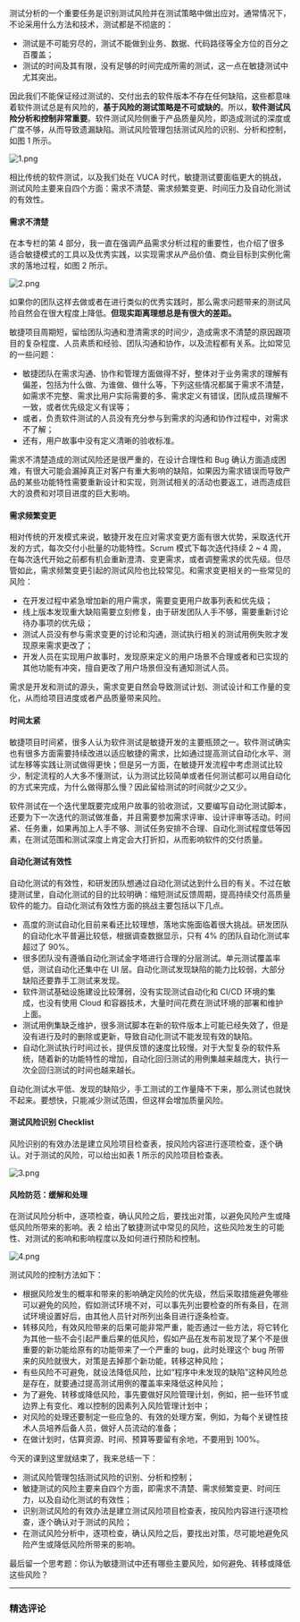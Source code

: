 <p>测试分析的一个重要任务是识别测试风险并在测试策略中做出应对。通常情况下，不论采用什么方法和技术，测试都是不彻底的：</p>
<ul>
<li>测试是不可能穷尽的，测试不能做到业务、数据、代码路径等全方位的百分之百覆盖；</li>
<li>测试的时间及其有限，没有足够的时间完成所需的测试，这一点在敏捷测试中尤其突出。</li>
</ul>
<p>因此我们不能保证经过测试的、交付出去的软件版本不存在任何缺陷，这些都意味着软件测试总是有风险的，<strong>基于风险的测试策略是不可或缺的</strong>。所以，<strong>软件测试风险分析和控制非常重要</strong>。软件测试风险侧重于产品质量风险，即造成测试的深度或广度不够，从而导致遗漏缺陷。测试风险管理包括测试风险的识别、分析和控制，如图 1 所示。</p>
<p><img src="https://s0.lgstatic.com/i/image3/M01/07/47/CgoCgV6hWQKAX1GsAAFF7PrToak113.png" alt="1.png"></p>
<p>相比传统的软件测试，以及我们处在 VUCA 时代，敏捷测试要面临更大的挑战，测试风险主要来自四个方面：需求不清楚、需求频繁变更、时间压力及自动化测试的有效性。</p>
<h4>需求不清楚</h4>
<p>在本专栏的第 4 部分，我一直在强调产品需求分析过程的重要性，也介绍了很多适合敏捷模式的工具以及优秀实践，以实现需求从产品价值、商业目标到实例化需求的落地过程，如图 2 所示。</p>
<p><img src="https://s0.lgstatic.com/i/image3/M01/14/76/Ciqah16hWQuAJfzlAAICBydpveU705.png" alt="2.png"></p>
<p>如果你的团队这样去做或者在进行类似的优秀实践时，那么需求问题带来的测试风险自然会在很大程度上降低。<strong>但现实距离理想总是有很大的差距。</strong></p>
<p>敏捷项目周期短，留给团队沟通和澄清需求的时间少，造成需求不清楚的原因跟项目的复杂程度、人员素质和经验、团队沟通和协作，以及流程都有关系。比如常见的一些问题：</p>
<ul>
<li>敏捷团队在需求沟通、协作和管理方面做得不好，整体对于业务需求的理解有偏差，包括为什么做、为谁做、做什么等，下列这些情况都属于需求不清楚，如需求不完整、需求比用户实际需要的多、需求定义有错误，团队成员理解不一致，或者优先级定义有误等；</li>
<li>或者，负责软件测试的人员没有充分参与到需求的沟通和协作过程中，对需求不了解；</li>
<li>还有，用户故事中没有定义清晰的验收标准。</li>
</ul>
<p>需求不清楚造成的测试风险还是很严重的，在设计合理性和 Bug 确认方面造成困难，有很大可能会漏掉真正对客户有重大影响的缺陷，如果因为需求错误而导致产品的某些功能特性需要重新设计和实现，则测试相关的活动也要返工，进而造成巨大的浪费和对项目进度的巨大影响。</p>
<h4>需求频繁变更</h4>
<p>相对传统的开发模式来说，敏捷开发在应对需求变更方面有很大优势，采取迭代开发的方式，每次交付小批量的功能特性。Scrum 模式下每次迭代持续 2 ~ 4 周，在每次迭代开始之前都有机会重新澄清、变更需求，或者调整需求的优先级。但尽管如此，需求频繁变更引起的测试风险也比较常见。和需求变更相关的一些常见的风险：</p>
<ul>
<li>在开发过程中紧急增加新的用户需求，需要变更用户故事列表和优先级；</li>
<li>线上版本发现重大缺陷需要立刻修复，由于研发团队人手不够，需要重新讨论待办事项的优先级；</li>
<li>测试人员没有参与需求变更的讨论和沟通，测试执行相关的测试用例失败才发现原来需求更改了；</li>
<li>开发人员在实现用户故事时，发现原来定义的用户场景不合理或者和已实现的其他功能有冲突，擅自更改了用户场景但没有通知测试人员。</li>
</ul>
<p>需求是开发和测试的源头，需求变更自然会导致测试计划、测试设计和工作量的变化，从而给项目进度或者产品质量带来风险。</p>
<h4>时间太紧</h4>
<p>敏捷项目时间紧，很多人认为软件测试是敏捷开发的主要瓶颈之一。软件测试确实也有很多方面需要持续改进以适应敏捷的需求，比如通过提高测试自动化水平、测试左移等实践让测试做得更快；但是另一方面，在敏捷开发流程中考虑测试比较少，制定流程的人大多不懂测试，认为测试比较简单或者任何测试都可以用自动化的方式来完成，为什么做得那么慢？因此留给测试的时间就少之又少。</p>
<p>软件测试在一个迭代里既要完成用户故事的验收测试，又要编写自动化测试脚本，还要为下一次迭代的测试做准备，并且需要参加需求评审、设计评审等活动。时间紧、任务重，如果再加上人手不够、测试任务安排不合理、自动化测试程度低等因素，在测试范围和测试深度上肯定会大打折扣，从而影响软件的交付质量。</p>
<h4>自动化测试有效性</h4>
<p>自动化测试的有效性，和研发团队想通过自动化测试达到什么目的有关。不过在敏捷测试里，自动化测试的目的比较明确：缩短测试反馈周期，提高持续交付高质量软件的能力。自动化测试有效性方面的挑战主要包括以下几点。</p>
<ul>
<li>高度的测试自动化目前来看还比较理想，落地实施面临着很大挑战。研发团队的自动化水平普遍比较低，根据调查数据显示，只有 4% 的团队自动化测试率超过了 90%。</li>
<li>很多团队没有遵循自动化测试金字塔进行合理的分层测试。单元测试覆盖率低，测试自动化还集中在 UI 层。自动化测试发现缺陷的能力比较弱，大部分缺陷还要靠手工测试来发现。</li>
<li>软件测试基础设施建设比较薄弱，没有实现测试自动化和 CI/CD 环境的集成，也没有使用 Cloud 和容器技术，大量时间花费在测试环境的部署和维护上面。</li>
<li>测试用例集缺乏维护，很多测试脚本在新的软件版本上可能已经失效了，但是没有进行及时的删除或更新，导致自动化测试不能发现有效的缺陷。</li>
<li>自动化测试执行时间过长，提供反馈的速度比较慢。对于大型复杂的软件系统，随着新的功能特性的增加，自动化回归测试的用例集越来越庞大，执行一次全回归测试的时间也越来越长。</li>
</ul>
<p>自动化测试水平低、发现的缺陷少，手工测试的工作量降不下来，那么测试也就快不起来。要想快，只能减少测试范围，但这样会增加质量风险。</p>
<h4>测试风险识别 Checklist</h4>
<p>风险识别的有效办法是建立风险项目检查表，按风险内容进行逐项检查，逐个确认。对于测试的风险，可以给出如表 1 所示的风险项目检查表。</p>
<p><img src="https://s0.lgstatic.com/i/image3/M01/14/79/Ciqah16hW8WASrOrAAai1hMYjWg435.png" alt="3.png"></p>
<h4>风险防范：缓解和处理</h4>
<p>在测试风险分析中，逐项检查，确认风险之后，要找出对策，以避免风险产生或降低风险所带来的影响。表 2 给出了敏捷测试中常见的风险，这些风险发生的可能性、对测试的影响和影响程度以及如何进行预防和控制。</p>
<p><img src="https://s0.lgstatic.com/i/image3/M01/14/79/Ciqah16hW-CAEaMSAAekeTALVkI817.png" alt="4.png"></p>
<p>测试风险的控制方法如下：</p>
<ul>
<li>根据风险发生的概率和带来的影响确定风险的优先级，然后采取措施避免哪些可以避免的风险，假如测试环境不对，可以事先列出要检查的所有条目，在测试环境设置好后，由其他人员针对所列出条目进行逐条检查。</li>
<li>转移风险，有效风险带来的后果可能非常严重，能否通过一些方法，将它转化为其他一些不会引起严重后果的低风险，假如产品在发布前发现了某个不是很重要的新功能给原有的功能带来了一个严重的 bug，此时处理这个 bug 所带来的风险就很大，对策是去掉那个新功能，转移这种风险；</li>
<li>有些风险不可避免，就设法降低风险，比如“程序中未发现的缺陷”这种风险总是存在，就要通过提高测试用例的覆盖率来降低这种风险；</li>
<li>为了避免、转移或降低风险，事先要做好风险管理计划，例如，把一些环节或边界上有变化、难以控制的因素列入风险管理计划中；</li>
<li>对风险的处理还要制定一些应急的、有效的处理方案，例如，为每个关键性技术人员培养后备人员，做好人员流动的准备；</li>
<li>在做计划时，估算资源、时间、预算等要留有余地，不要用到 100%。</li>
</ul>
<p>今天的课到这里就结束了，我来总结一下：</p>
<ul>
<li>测试风险管理包括测试风险的识别、分析和控制；</li>
<li>敏捷测试的风险主要来自四个方面，即需求不清楚、需求频繁变更、时间压力，以及自动化测试的有效性；</li>
<li>识别测试风险的有效办法是建立测试风险项目检查表，按风险内容进行逐项检查，逐个确认对于测试的风险；</li>
<li>在测试风险分析中，逐项检查，确认风险之后，要找出对策，尽可能地避免风险产生或降低风险所带来的影响。</li>
</ul>
<p>最后留一个思考题：你认为敏捷测试中还有哪些主要风险，如何避免、转移或降低这些风险？</p>

---

### 精选评论


